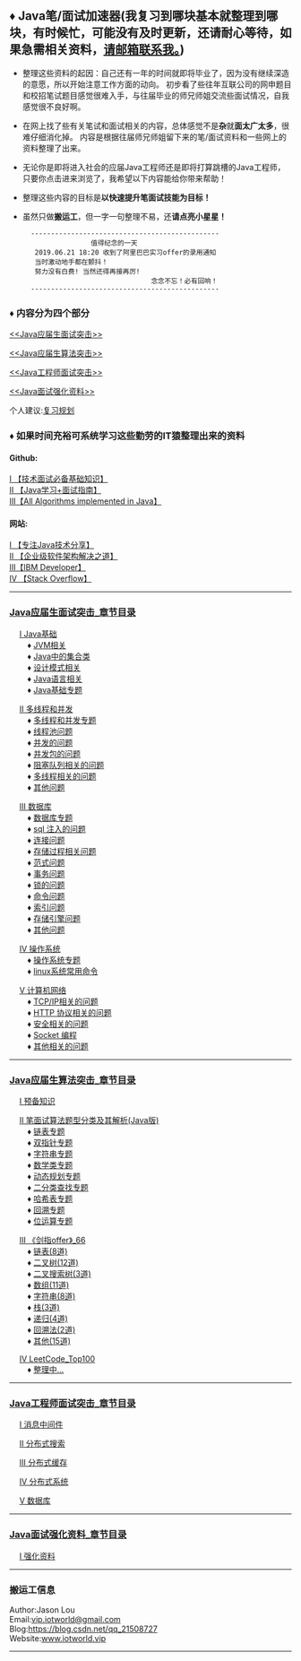 ## ♦ Java笔/面试加速器(我复习到哪块基本就整理到哪块，有时候忙，可能没有及时更新，还请耐心等待，如果急需相关资料，[请邮箱联系我。](./notes/待整理.md))
* 整理这些资料的起因：自己还有一年的时间就即将毕业了，因为没有继续深造的意愿，所以开始注意工作方面的动向。
  初步看了些往年互联公司的网申题目和校招笔试题目感觉很难入手，与往届毕业的师兄师姐交流些面试情况，自我感觉很不良好啊。
* 在网上找了些有关笔试和面试相关的内容，总体感觉不是**杂**就**面太广太多**，很难仔细消化掉。
  内容是根据往届师兄师姐留下来的笔/面试资料和一些网上的资料整理了出来。
* 无论你是即将进入社会的应届Java工程师还是即将打算跳槽的Java工程师，只要你点击进来浏览了，我希望以下内容能给你带来帮助！
* 整理这些内容的目标是**以快速提升笔面试技能为目标！**
* 虽然只做**搬运工**，但一字一句整理不易，还**请点亮小星星！**


        -----------------------------------------------
                       值得纪念的一天                    
         2019.06.21 18:20 收到了阿里巴巴实习offer的录用通知
         当时激动地手都在颤抖！                             
         努力没有白费! 当然还得再接再厉!
                                      念念不忘！必有回响！                                                                       
        -----------------------------------------------

### ♦ 内容分为四个部分
<a href="./Java应届生面试突击_目录.md/#1"><<Java应届生面试突击>></a> <br>

<a href="./Java应届生算法突击_目录.md/#2"><<Java应届生算法突击>></a> <br>

<a href="./Java工程师面试突击_目录.md/#3"><<Java工程师面试突击>></a> <br>

<a href="./Java面试强化资料_目录.md/#4"><<Java面试强化资料>></a> <br>

个人建议:[复习规划](./notes/复习规划.md)

### ♦ 如果时间充裕可系统学习这些勤劳的IT猿整理出来的资料

#### Github:

[I  【技术面试必备基础知识】](https://github.com/CyC2018/CS-Notes) <br>
[II 【Java学习+面试指南】](https://github.com/Snailclimb/JavaGuide) <br>
[III【All Algorithms implemented in Java】](https://github.com/TheAlgorithms/Java) <br>

#### 网站:

[I  【专注Java技术分享】](http://www.importnew.com/) <br>
[II 【企业级软件架构解决之道】](https://www.jdon.com/) <br>
[III【IBM Developer】](https://developer.ibm.com/) <br>
[IV 【Stack Overflow】](https://stackoverflow.com/) <br>


---

### <a href="./Java应届生面试突击_目录.md/#1">Java应届生面试突击_章节目录</a> <br>
&ensp;&ensp; <a href="./Java应届生面试突击_目录.md/#11">I Java基础</a> <br>
&ensp;&ensp;&ensp;&ensp; ♦ <a href="./Java应届生面试突击_目录.md/#111">JVM相关</a> <br>
&ensp;&ensp;&ensp;&ensp; ♦ <a href="./Java应届生面试突击_目录.md/#112">Java中的集合类</a> <br>
&ensp;&ensp;&ensp;&ensp; ♦ <a href="./Java应届生面试突击_目录.md/#113">设计模式相关</a> <br>
&ensp;&ensp;&ensp;&ensp; ♦ <a href="./Java应届生面试突击_目录.md/#114">Java语言相关</a> <br>
&ensp;&ensp;&ensp;&ensp; ♦ <a href="./Java应届生面试突击_目录.md/#115">Java基础专题</a> <br>

&ensp;&ensp; <a href="./Java应届生面试突击_目录.md/#12">II 多线程和并发</a> <br>
&ensp;&ensp;&ensp;&ensp; ♦ <a href="./Java应届生面试突击_目录.md/#121">多线程和并发专题</a> <br>
&ensp;&ensp;&ensp;&ensp; ♦ <a href="./Java应届生面试突击_目录.md/#122">线程池问题</a> <br>
&ensp;&ensp;&ensp;&ensp; ♦ <a href="./Java应届生面试突击_目录.md/#123">并发的问题</a> <br>
&ensp;&ensp;&ensp;&ensp; ♦ <a href="./Java应届生面试突击_目录.md/#124">并发包的问题</a> <br>
&ensp;&ensp;&ensp;&ensp; ♦ <a href="./Java应届生面试突击_目录.md/#125">阻塞队列相关的问题</a> <br>
&ensp;&ensp;&ensp;&ensp; ♦ <a href="./Java应届生面试突击_目录.md/#126">多线程相关的问题</a> <br>
&ensp;&ensp;&ensp;&ensp; ♦ <a href="./Java应届生面试突击_目录.md/#127">其他问题</a> <br>

&ensp;&ensp;  <a href="./Java应届生面试突击_目录.md/#13">III 数据库</a> <br>
&ensp;&ensp;&ensp;&ensp; ♦ <a href="./Java应届生面试突击_目录.md/#131">数据库专题</a> <br>
&ensp;&ensp;&ensp;&ensp; ♦ <a href="./Java应届生面试突击_目录.md/#132">sql 注入的问题</a> <br>
&ensp;&ensp;&ensp;&ensp; ♦ <a href="./Java应届生面试突击_目录.md/#133">连接问题</a> <br>
&ensp;&ensp;&ensp;&ensp; ♦ <a href="./Java应届生面试突击_目录.md/#134">存储过程相关问题</a> <br>
&ensp;&ensp;&ensp;&ensp; ♦ <a href="./Java应届生面试突击_目录.md/#135">范式问题</a> <br>
&ensp;&ensp;&ensp;&ensp; ♦ <a href="./Java应届生面试突击_目录.md/#136">事务问题</a> <br>
&ensp;&ensp;&ensp;&ensp; ♦ <a href="./Java应届生面试突击_目录.md/#137">锁的问题</a> <br>
&ensp;&ensp;&ensp;&ensp; ♦ <a href="./Java应届生面试突击_目录.md/#138">命令问题</a> <br>
&ensp;&ensp;&ensp;&ensp; ♦ <a href="./Java应届生面试突击_目录.md/#139">索引问题</a> <br>
&ensp;&ensp;&ensp;&ensp; ♦ <a href="./Java应届生面试突击_目录.md/#1310">存储引擎问题</a> <br>
&ensp;&ensp;&ensp;&ensp; ♦ <a href="./Java应届生面试突击_目录.md/#1311">其他问题</a> <br>

&ensp;&ensp;  <a href="./Java应届生面试突击_目录.md/#14">IV 操作系统</a> <br> 
&ensp;&ensp;&ensp;&ensp; ♦ <a href="./Java应届生面试突击_目录.md/#141">操作系统专题</a> <br>
&ensp;&ensp;&ensp;&ensp; ♦ <a href="./Java应届生面试突击_目录.md/#142">linux系统常用命令</a> <br>

&ensp;&ensp;  <a href="./Java应届生面试突击_目录.md/#15">V 计算机网络</a> <br>
&ensp;&ensp;&ensp;&ensp; ♦ <a href="./Java应届生面试突击_目录.md/#151">TCP/IP相关的问题</a> <br>
&ensp;&ensp;&ensp;&ensp; ♦ <a href="./Java应届生面试突击_目录.md/#152">HTTP 协议相关的问题</a> <br>
&ensp;&ensp;&ensp;&ensp; ♦ <a href="./Java应届生面试突击_目录.md/#153">安全相关的问题</a> <br>
&ensp;&ensp;&ensp;&ensp; ♦ <a href="./Java应届生面试突击_目录.md/#154">Socket 编程</a> <br>
&ensp;&ensp;&ensp;&ensp; ♦ <a href="./Java应届生面试突击_目录.md/#155">其他相关的问题</a> <br>


---

### <a href="./Java应届生算法突击_目录.md/#2">Java应届生算法突击_章节目录</a> <br>

&ensp;&ensp;  <a href="./Java应届生算法突击_目录.md/#21">I 预备知识</a> <br> 

&ensp;&ensp;  <a href="./Java应届生算法突击_目录.md/#21">II 笔面试算法题型分类及其解析(Java版)</a> <br> 
&ensp;&ensp;&ensp;&ensp; ♦ <a href="./Java应届生算法突击_目录.md/#211">链表专题</a> <br>
&ensp;&ensp;&ensp;&ensp; ♦ <a href="./Java应届生算法突击_目录.md/#212">双指针专题</a> <br>
&ensp;&ensp;&ensp;&ensp; ♦ <a href="./Java应届生算法突击_目录.md/#213">字符串专题</a> <br>
&ensp;&ensp;&ensp;&ensp; ♦ <a href="./Java应届生算法突击_目录.md/#214">数学类专题</a> <br>
&ensp;&ensp;&ensp;&ensp; ♦ <a href="./Java应届生算法突击_目录.md/#215">动态规划专题</a> <br>
&ensp;&ensp;&ensp;&ensp; ♦ <a href="./Java应届生算法突击_目录.md/#216">二分类查找专题</a> <br>
&ensp;&ensp;&ensp;&ensp; ♦ <a href="./Java应届生算法突击_目录.md/#217">哈希表专题</a> <br>
&ensp;&ensp;&ensp;&ensp; ♦ <a href="./Java应届生算法突击_目录.md/#218">回溯专题</a> <br>
&ensp;&ensp;&ensp;&ensp; ♦ <a href="./Java应届生算法突击_目录.md/#219">位运算专题</a> <br>

&ensp;&ensp;  <a href="./Java应届生算法突击_目录.md/#22">III 《剑指offer》_66</a> <br> 
&ensp;&ensp;&ensp;&ensp; ♦ <a href="./Java应届生算法突击_目录.md#221">链表(8道)</a> <br>
&ensp;&ensp;&ensp;&ensp; ♦ <a href="./Java应届生算法突击_目录.md#222">二叉树(12道)</a> <br>
&ensp;&ensp;&ensp;&ensp; ♦ <a href="./Java应届生算法突击_目录.md#223">二叉搜索树(3道)</a> <br>
&ensp;&ensp;&ensp;&ensp; ♦ <a href="./Java应届生算法突击_目录.md#224">数组(11道)</a> <br>
&ensp;&ensp;&ensp;&ensp; ♦ <a href="./Java应届生算法突击_目录.md#225">字符串(8道)</a> <br>
&ensp;&ensp;&ensp;&ensp; ♦ <a href="./Java应届生算法突击_目录.md#226">栈(3道)</a> <br>
&ensp;&ensp;&ensp;&ensp; ♦ <a href="./Java应届生算法突击_目录.md#227">递归(4道)</a> <br>
&ensp;&ensp;&ensp;&ensp; ♦ <a href="./Java应届生算法突击_目录.md#228">回溯法(2道)</a> <br>
&ensp;&ensp;&ensp;&ensp; ♦ <a href="./Java应届生算法突击_目录.md#229">其他(15道)</a> <br>

&ensp;&ensp;  <a href="./Java应届生算法突击_目录.md/#23">IV LeetCode_Top100</a> <br> 
&ensp;&ensp;&ensp;&ensp; ♦ <a href="./Java应届生算法突击_目录.md#231">整理中...</a> <br>

---

### <a href="./Java工程师面试突击_目录.md/#3">Java工程师面试突击_章节目录</a> <br>

&ensp;&ensp;  <a href="./Java工程师面试突击_目录.md/#31">I 消息中间件</a> <br>

&ensp;&ensp;  <a href="./Java工程师面试突击_目录.md/#32">II 分布式搜索</a> <br>

&ensp;&ensp;  <a href="./Java工程师面试突击_目录.md/#33">III 分布式缓存</a> <br>

&ensp;&ensp;  <a href="./Java工程师面试突击_目录.md/#34">IV 分布式系统</a> <br>

&ensp;&ensp;  <a href="./Java工程师面试突击_目录.md/#35">V 数据库</a> <br>

---

### <a href="./Java面试强化资料_目录.md/#4">Java面试强化资料_章节目录</a> <br>

&ensp;&ensp;  <a href="./Java工程师面试突击_目录.md/#41">I 强化资料</a> <br>

---


### 搬运工信息
Author:Jason Lou <br>
Email:vip.iotworld@gmail.com <br>
Blog:https://blog.csdn.net/qq_21508727 <br>
Website:www.iotworld.vip <br>

---
